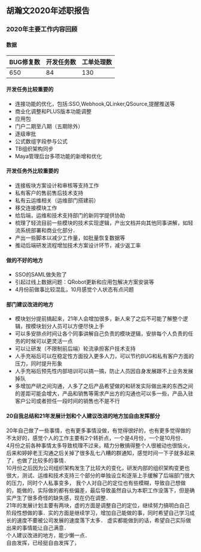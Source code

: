 ## 胡瀚文2020年述职报告

### 2020年主要工作内容回顾


#### 数据
| BUG修复数 | 开发任务数 | 工单处理数 |
| ---- | ---- | ---- | 
| 650 | 84 | 130 |

#### 开发任务比较重要的
- 连接功能的优化，包括:SSO,Webhook,QLinker,QSource,提醒推送等
- 商业化调整和PLUS版本功能调整
- 应用包
- 门户二期至八期（五期除外）
- 逐级审批
- 公式数组字段参与公式
- TB组织架构同步
- Maya管理后台多项功能的新增和优化

#### 开发任务外比较重要的
- 连接板块方案设计和审核等支持工作
- 私有客户的售前售后技术支持
- 私有云运维相关（运维部门搭建前）
- 移交连接模块工作
- 给后端，运维和技术支持部门的新同学提供协助
- 梳理了轻流目前一些模块的技术实现逻辑，产出文档并向其他同事讲解，如轻流系统部署和商业化部分．
- 产出一些脚本以减少工作量，如批量恢复数据等
- 推动后端研发流程增加技术方案设计环节，减少返工率

#### 做的不好的地方
- SSO的SAML做失败了
- 引起过线上数据问题：QRobot更新和应用包解决方案安装等
- 4月份前做事比较混乱，10月感觉个人状态有点问题

#### 部门建议改进的地方
- 模块划分提前搞起来，21年人会增加很多，新人来了之后不可能了解整个逻辑，按模块划分人员可以方便尽快上手
- 可以多安排点时间让各个同事讲解自己负责的模块逻辑，安排每个人负责的任务的时候可以更灵活一点
- 可以让研发（不限制前后端）轮流承担客户技术支持
- 人手充裕后可以在稳定性方面投入更多人力，可以节约BUG和私有客户方面的压力，同时提升形象
- 人手充裕后预先性内部培训可以搞一搞，防止人员因自身发展跟不上业务发展掉队
- 多增加产研之间沟通，人多了之后产品希望做的和研发实际做出来的东西之间的差距可能会增大，产品和销售等需求产出方的沟通也可以多一些，产品入驻客户公司或者担任一段时间的销售也不是不行


#### 20自我总结和21年发展计划和个人建议改进的地方加自由发挥部分
20年自己做了一些事情，也有更多事情没做，有觉得很好的，也有更多觉得做的不太好的，感觉个人的工作主要有2个转折点，一个是4月份，一个是10月份．<br>
4月份之前各种事情太多导致梳理不过来，精力分散搞得整个人很被动也很恼火，后来和婷婷老王沟通之后关掉了很多乱七八糟的群通知，感觉时间一下子就多起来了，也做了比较多的事情．<br>
10月份之后因为公司组织架构发生了比较大的变化，研发内部的组织架构变更也很大，测试、运维和技术支持三个部分的单独设立和逐渐上手缓解了后端部门很大的压力，同时个人私事变多，
我个人对自己的定位也有些模糊，导致自己想做的，能做的，实际做的都有些偏差，最后导致虽然自认为本职工作没落下，但是确实产生了很多奇怪的缺失感，现在仍在调整．<br>
21年的发展计划主要有两块，虚的方面是调整自己的定位，继续努力搞明白自己阶段性想做的事．实的方面是继续学习，增加自己能做的事，同时希望自己学习成长的速度不要被公司发展的速度落下太多．
虚实都能做到的话，希望自己实际做出来的事情能让自己满意．<br>
个人建议改进的地方，能少懒一点．<br>
自由发挥，已经挺自由发挥了，

































